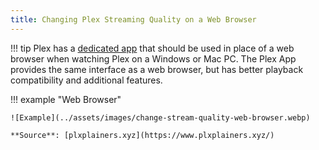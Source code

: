```yaml
---
title: Changing Plex Streaming Quality on a Web Browser
---
```


!!! tip
    Plex has a [dedicated app](https://www.plex.tv/en-au/media-server-downloads/?cat=plex+desktop&plat=windows#plex-app) that should be used in place of a web browser when watching Plex on a Windows or Mac PC. The Plex App provides the same interface as a web browser, but has better playback compatibility and additional features.

!!! example "Web Browser"

    ![Example](../assets/images/change-stream-quality-web-browser.webp)

    **Source**: [plxplainers.xyz](https://www.plxplainers.xyz/)
